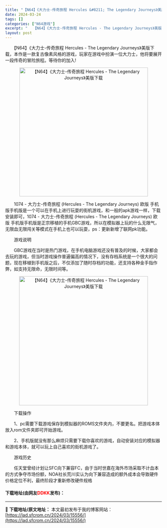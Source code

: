 ```yaml
---
title: "【N64】《大力士-传奇旅程 Hercules &#8211; The Legendary Journeys》美版下载"
date: 2024-03-24
tags: []
categories: ["N64游戏"]
excerpt: "　　【N64】《大力士-传奇旅程 Hercules - The Legendary Journeys》美版下载，本作是一款复古像素风格的游戏，玩家在游戏中扮演一位大力士，他将要展开一段传奇的冒险旅程。等待你的加入! 　　1074 - 大力士-传奇旅程 (Hercules - The Legendar&hellip;"
layout: post
---
```


 <p>　　【N64】《大力士-传奇旅程 Hercules - The Legendary Journeys》美版下载，本作是一款复古像素风格的游戏，玩家在游戏中扮演一位大力士，他将要展开一段传奇的冒险旅程。等待你的加入!</p> <p align="center"><img align="" border="0" src="https://lad.sfcrom.cn/wp-content/uploads/2024/03/20240324_66003c6f02fb0.png" width="413" alt="【N64】《大力士-传奇旅程 Hercules - The Legendary Journeys》美版下载" /></p> <p>　　1074 - 大力士-传奇旅程 (Hercules - The Legendary Journeys) 欧版 手机版手机版是一个可以在手机上进行玩耍的街机游戏，和一般的apk游戏一样，下载安装即可，1074 - 大力士-传奇旅程 (Hercules - The Legendary Journeys) 欧版 手机版手机版是正宗移植的手机GBC游戏，所以在模拟器上玩的什么无限气，无限血无限闯关等模式在手机上也可以玩耍，ps：更新新增了联网pk功能。</p> <p>　　游戏说明</p> <p>　　GBC游戏在当时是热门游戏，在手机电脑游戏还没有普及的时候，大家都会去玩的游戏，但当时游戏操作普遍偏高的情况下，没有存档系统是一个很大的问题，现在移植到手机版之后，不仅添加了随时存档的功能，还支持各种金手指作弊，如支持无限命，无限时间等。</p> <p align="center"><img align="" border="0" src="https://lad.sfcrom.cn/wp-content/uploads/2024/03/20240324_66003c6fe37ff.png" width="414" alt="【N64】《大力士-传奇旅程 Hercules - The Legendary Journeys》美版下载" /></p> <p>　　下载操作</p> <p>　　1、pc需要下载游戏保存到模拟器的ROMS文件夹内，不要更名。把游戏本体放入rom文件夹即可开始游戏。</p> <p>　　2、手机版就没有那么麻烦只需要下载你喜欢的游戏，自动安装对应的模拟器和游戏本体，就可以玩上自己喜欢的街机游戏了。</p> <p>　　游戏历史</p> <p>　　任天堂曾经计划让SFC向下兼容FC，由于当时世嘉在海外市场采取不计血本的方式争夺市场份额，NOA社长荒川实认为向下兼容造成的额外成本会导致硬件价格定位不利，最终阶段才重新修改硬件规格</p> <p><h4>下载地址(由网友<font color="red">DDKK</font>发布)：</h4></p> 

---
📖 **下载地址/原文地址：** 本文最初发布于我的博客网站：[https://lad.sfcrom.cn/2024/03/15556/](https://lad.sfcrom.cn/2024/03/15556/)
